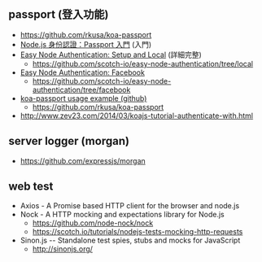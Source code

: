## passport (登入功能)

* https://github.com/rkusa/koa-passport
* [Node.js 身份認證：Passport 入門](https://nodejust.com/nodejs-passport-auth-tutorial/) (入門)
* [Easy Node Authentication: Setup and Local](https://scotch.io/tutorials/easy-node-authentication-setup-and-local) (詳細完整)
  * https://github.com/scotch-io/easy-node-authentication/tree/local
* [Easy Node Authentication: Facebook](https://scotch.io/tutorials/easy-node-authentication-facebook)
  * https://github.com/scotch-io/easy-node-authentication/tree/facebook
* [koa-passport usage example (github)](https://github.com/rkusa/koa-passport-example/blob/master/server.js)
  * https://github.com/rkusa/koa-passport
* http://www.zev23.com/2014/03/koajs-tutorial-authenticate-with.html

## server logger (morgan)

* https://github.com/expressjs/morgan

## web test

* Axios - A Promise based HTTP client for the browser and node.js
* Nock - A HTTP mocking and expectations library for Node.js
  * https://github.com/node-nock/nock
  * https://scotch.io/tutorials/nodejs-tests-mocking-http-requests
* Sinon.js -- Standalone test spies, stubs and mocks for JavaScript
  * http://sinonjs.org/